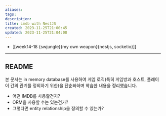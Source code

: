 ```yaml
---
aliases: 
tags: 
description:
title: imdb with NestJS
created: 2023-11-25T21:00:45
updated: 2023-11-25T21:04:08
---
```

- [[week14-18 {swjungle}{my own weapon}{nestjs, socketio}]]
___

## README

본 문서는 in memory database를 사용하여 게임 로직(특히 게임방과 호스트, 플레이어 간의 관계를 정의하기 위한)을 단순화하며 학습한 내용을 정리했습니다.

- 어떤 IMDB를 사용할건지?
- ORM을 사용할 수는 있는건가?
- 그렇다면 entity relationship을 정의할 수 있는가?
